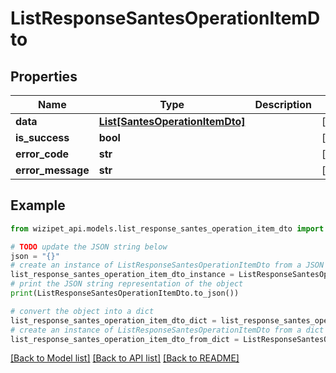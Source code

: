 # ListResponseSantesOperationItemDto


## Properties

Name | Type | Description | Notes
------------ | ------------- | ------------- | -------------
**data** | [**List[SantesOperationItemDto]**](SantesOperationItemDto.md) |  | [optional] 
**is_success** | **bool** |  | [optional] 
**error_code** | **str** |  | [optional] 
**error_message** | **str** |  | [optional] 

## Example

```python
from wizipet_api.models.list_response_santes_operation_item_dto import ListResponseSantesOperationItemDto

# TODO update the JSON string below
json = "{}"
# create an instance of ListResponseSantesOperationItemDto from a JSON string
list_response_santes_operation_item_dto_instance = ListResponseSantesOperationItemDto.from_json(json)
# print the JSON string representation of the object
print(ListResponseSantesOperationItemDto.to_json())

# convert the object into a dict
list_response_santes_operation_item_dto_dict = list_response_santes_operation_item_dto_instance.to_dict()
# create an instance of ListResponseSantesOperationItemDto from a dict
list_response_santes_operation_item_dto_from_dict = ListResponseSantesOperationItemDto.from_dict(list_response_santes_operation_item_dto_dict)
```
[[Back to Model list]](../README.md#documentation-for-models) [[Back to API list]](../README.md#documentation-for-api-endpoints) [[Back to README]](../README.md)


